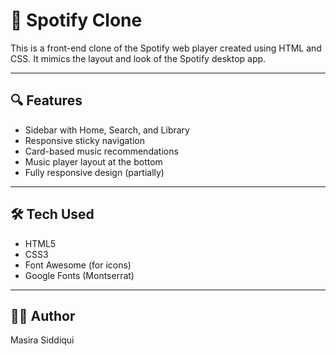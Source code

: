 # 🎵 Spotify Clone

This is a front-end clone of the Spotify web player created using HTML and CSS. It mimics the layout and look of the Spotify desktop app.

---

## 🔍 Features
- Sidebar with Home, Search, and Library
- Responsive sticky navigation
- Card-based music recommendations
- Music player layout at the bottom
- Fully responsive design (partially)

---

## 🛠️ Tech Used
- HTML5
- CSS3
- Font Awesome (for icons)
- Google Fonts (Montserrat)

---

## 👩‍💻 Author
Masira Siddiqui
